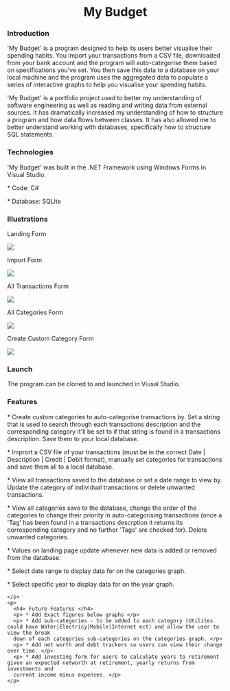 <h1 align="center">My Budget</h1>

<div align="left">
  <h3> Introduction </h3>
    <p>
      'My Budget' is a program designed to help its users better visualise their spending habits. 
      You import your transactions from a CSV file, downloaded from your bank account and the program will 
      auto-categorise them based on specifications you've set.
      You then save this data to a database on your local machine and the program uses the aggregated data to populate a series of interactive graphs
      to help you visualise your spending habits.
    </p>
    <p>
      'My Budget' is a portfolio project used to better my understanding of software engineering as well as reading and writing data from external sources.
      It has dramatically increased my understanding of how to structure a program and how data flows between classes. It has also allowed me to better
      understand working with databases, specifically how to structure SQL statements.     
    </p>
<div>

<div align="left">
  <h3> Technologies </h3>
  <P>'My Budget' was built in the .NET Framework using Windows Forms in Visual Studio.</p>
  <P> * Code: C#</p>
  <P> * Database: SQLite</p>
</div>

<div>
  <h3> Illustrations </h3>
    <p>Landing Form</p>
    <img src="https://user-images.githubusercontent.com/17680671/189026309-a4b1e526-c749-4b66-8721-a36fdaaf61f6.png">
    <p>Import Form</p>
    <img src="https://user-images.githubusercontent.com/17680671/189026348-91dcab6b-00e2-4590-afa0-42b6431183bd.png">
    <p>All Transactions Form</p>
    <img src="https://user-images.githubusercontent.com/17680671/189026383-6b7f7286-cad7-4f0e-b147-27c309227752.png">
    <p>All Categories Form</p>
    <img src="https://user-images.githubusercontent.com/17680671/189026364-9da972ca-48ae-4e31-bfe6-488c600bee40.png">
    <p>Create Custom Category Form</p>
    <img src="https://user-images.githubusercontent.com/17680671/189023273-0f9663b3-d6c8-45b7-a71e-61b89afdddf1.jpg">
</div>

<div>
  <h3> Launch </h3>
    <p>
      The program can be cloned to and launched in Viusal Studio.
    </p>
</div>
  
<div>
  <h3> Features </h3>
    <p>
      <p> * Create custom categories to auto-categorise transactions by. Set a string that is used to search through each transactions description
      and the corresponding category it'll be set to if that string is found in a transactions description. Save them to your local database. </p>
      <p> * Imprort a CSV file of your transactions (must be in the correct Date | Description | Credit | Debit format), manually set categories for
      transactions and save them all to a local database.</p>            
      <p> * View all transactions saved to the database or set a date range to view by. Update the category of individual transactions or delete unwanted
      transactions. </p>
      <p> * View all categories save to the database, change the order of the categories to change their priority in auto-categorising transactions (once a
      'Tag' has been found in a transactions descrption it returns its corresponding category and no further 'Tags' are checked for). Delete unwanted
      categories. </p>
      <p> * Values on landing page update whenever new data is added or removed from the database. </p>
      <p> * Select date range to display data for on the categories graph. </p>
      <p> * Select specific year to display data for on the year graph. </p>
      
    </p>
    <p>
      <h4> Future Features </h4>
      <p> * Add Exact figures below graphs </p>
      <p> * Add sub-categories - to be added to each category (Utilites could have Water|Electricy|Mobile|Internet ect) and allow the user to view the break
      down of each categories sub-categories on the categories graph. </p>
      <p> * Add net worth and debt trackers so users can view their change over time. </p>            
      <p> * Add investing form for users to calculate years to retirement given an expected networth at retirement, yearly returns from investments and
      current income minus expenses. </p>
    </p>
</div>
